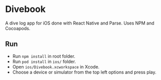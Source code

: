 # Divebook
A dive log app for iOS done with React Native and Parse.
Uses NPM and Cocoapods.

## Run
* Run `npm install` in root folder.
* Run `pod install` in `ios/` folder.
* Open `ios/Divebook.xcworkspace` in Xcode.
* Choose a device or simulator from the top left options and press play.

